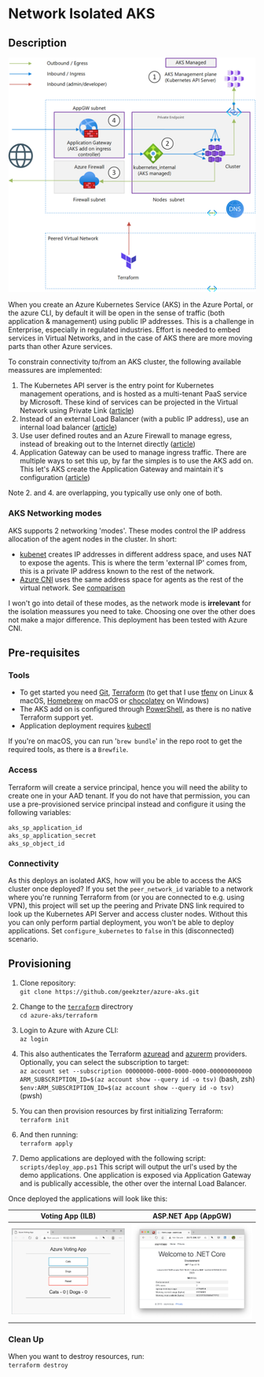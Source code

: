 # Network Isolated AKS
 
## Description
![alt text](diagram.png "Network view")

When you create an Azure Kubernetes Service (AKS) in the Azure Portal, or the azure CLI, by default it will be open in the sense of traffic (both application & management) using public IP addresses. This is a challenge in Enterprise, especially in regulated industries. Effort is needed to embed services in Virtual Networks, and in the case of AKS there are more moving parts than other Azure services.

To constrain connectivity to/from an AKS cluster, the following available meassures are implemented:

1. The Kubernetes API server is the entry point for Kubernetes management operations, and is hosted as a multi-tenant PaaS service by Microsoft. These kind of services can be projected in the Virtual Network using Private Link ([article](https://docs.microsoft.com/en-us/azure/aks/private-clusters))
1. Instead of an external Load Balancer (with a public IP address), use an internal load balancer ([article](https://docs.microsoft.com/en-us/azure/aks/internal-lb))
1. Use user defined routes and an Azure Firewall to manage egress, instead of breaking out to the Internet directly ([article](https://docs.microsoft.com/en-us/azure/aks/limit-egress-traffic#restrict-egress-traffic-using-azure-firewall))
1. Application Gateway can be used to manage ingress traffic. There are multiple ways to set this up, by far the simples is to use the AKS add on. This let's AKS create the Application Gateway and maintain it's configuration ([article](https://docs.microsoft.com/en-us/azure/application-gateway/tutorial-ingress-controller-add-on-existing))   

Note 2. and 4. are overlapping, you typically use only one of both.

### AKS Networking modes
AKS supports 2 networking 'modes'. These modes control the IP address allocation of the agent nodes in the cluster. In short: 
- [kubenet](https://docs.microsoft.com/en-us/azure/aks/configure-kubenet) creates IP addresses in different address space, and uses NAT to expose the agents. This is where the term 'external IP' comes from, this is a private IP address known to the rest of the network. 
- [Azure CNI](https://docs.microsoft.com/en-us/azure/aks/configure-azure-cni) uses the same address space for agents as the rest of the virtual network.
See [comparison](https://docs.microsoft.com/en-us/azure/aks/concepts-network#compare-network-models)

I won't go into detail of these modes, as the network mode is __irrelevant__ for the isolation meassures you need to take. Choosing one over the other does not make a major difference. This deployment has been tested with Azure CNI.

## Pre-requisites
### Tools
- To get started you need [Git](https://git-scm.com/), [Terraform](https://www.terraform.io/downloads.html) (to get that I use [tfenv](https://github.com/tfutils/tfenv) on Linux & macOS, [Homebrew](https://github.com/hashicorp/homebrew-tap) on macOS or [chocolatey](https://chocolatey.org/packages/terraform) on Windows)
- The AKS add on is configured through [PowerShell](https://github.com/PowerShell/PowerShell#get-powershell), as there is no native Terraform support yet.
- Application deployment requires [kubectl](https://kubernetes.io/docs/tasks/tools/install-kubectl/)

If you're on macOS, you can run '`brew bundle`' in the repo root to get the required tools, as there is a `Brewfile`. 

### Access
Terraform will create a service principal, hence you will need the ability to create one in your AAD tenant. If you do not have that permission, you can use a pre-provisioned service principal instead and configure it using the following variables:
```
aks_sp_application_id
aks_sp_application_secret
aks_sp_object_id
```

### Connectivity
As this deploys an isolated AKS, how will you be able to access the AKS cluster once deployed? If you set the  `peer_network_id` variable to a network where you're running Terraform from (or you are connected to e.g. using VPN), this project will set up the peering and Private DNS link required to look up the Kubernetes API Server and access cluster nodes. Without this you can only perform partial deployment, you won't be able to deploy applications. Set `configure_kubernetes` to `false` in this (disconnected) scenario.

## Provisioning
1. Clone repository:  
`git clone https://github.com/geekzter/azure-aks.git`  

1. Change to the [`terraform`](./terraform) directrory  
`cd azure-aks/terraform`

1. Login to Azure with Azure CLI:  
`az login`   

1. This also authenticates the Terraform [azuread](https://registry.terraform.io/providers/hashicorp/azuread/latest/docs/guides/azure_cli) and [azurerm](https://registry.terraform.io/providers/hashicorp/azurerm/latest/docs/guides/azure_cli) providers. Optionally, you can select the subscription to target:  
`az account set --subscription 00000000-0000-0000-0000-000000000000`   
`ARM_SUBSCRIPTION_ID=$(az account show --query id -o tsv)` (bash, zsh)   
`$env:ARM_SUBSCRIPTION_ID=$(az account show --query id -o tsv)` (pwsh)   

1. You can then provision resources by first initializing Terraform:   
`terraform init`  

1. And then running:  
`terraform apply`

1. Demo applications are deployed with the following script:  
`scripts/deploy_app.ps1`
This script will output the url's used by the demo applications. One application is exposed via Application Gateway and is publically accessible, the other over the internal Load Balancer.

Once deployed the applications will look like this:

Voting App (ILB)  |ASP.NET App (AppGW)
:----------------:|:-----------------:
![](votingapp.png)|![](aspnetapp.png)


### Clean Up
When you want to destroy resources, run:   
`terraform destroy`
